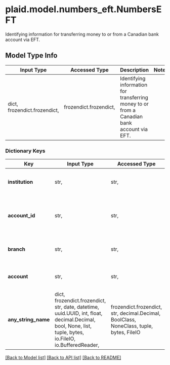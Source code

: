 # plaid.model.numbers_eft.NumbersEFT

Identifying information for transferring money to or from a Canadian bank account via EFT.

## Model Type Info
Input Type | Accessed Type | Description | Notes
------------ | ------------- | ------------- | -------------
dict, frozendict.frozendict,  | frozendict.frozendict,  | Identifying information for transferring money to or from a Canadian bank account via EFT. | 

### Dictionary Keys
Key | Input Type | Accessed Type | Description | Notes
------------ | ------------- | ------------- | ------------- | -------------
**institution** | str,  | str,  | The EFT institution number for the account | 
**account_id** | str,  | str,  | The Plaid account ID associated with the account numbers | 
**branch** | str,  | str,  | The EFT branch number for the account | 
**account** | str,  | str,  | The EFT account number for the account | 
**any_string_name** | dict, frozendict.frozendict, str, date, datetime, uuid.UUID, int, float, decimal.Decimal, bool, None, list, tuple, bytes, io.FileIO, io.BufferedReader,  | frozendict.frozendict, str, decimal.Decimal, BoolClass, NoneClass, tuple, bytes, FileIO | any string name can be used but the value must be the correct type | [optional]

[[Back to Model list]](../../README.md#documentation-for-models) [[Back to API list]](../../README.md#documentation-for-api-endpoints) [[Back to README]](../../README.md)

